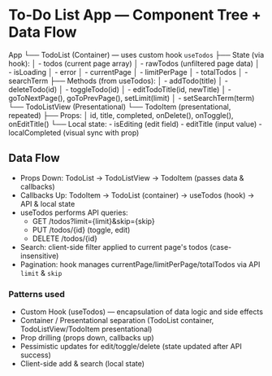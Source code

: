 # To-Do List App — Component Tree + Data Flow

App
 └── TodoList (Container)  — uses custom hook `useTodos`
      ├── State (via hook):
      │     - todos (current page array)
      │     - rawTodos (unfiltered page data)
      │     - isLoading
      │     - error
      │     - currentPage
      │     - limitPerPage
      │     - totalTodos
      │     - searchTerm
      ├── Methods (from useTodos):
      │     - addTodo(title)
      │     - deleteTodo(id)
      │     - toggleTodo(id)
      │     - editTodoTitle(id, newTitle)
      │     - goToNextPage(), goToPrevPage(), setLimit(limit)
      │     - setSearchTerm(term)
      └── TodoListView (Presentational)
           └── TodoItem (presentational, repeated)
                ├── Props:
                │     id, title, completed, onDelete(), onToggle(), onEditTitle()
                └── Local state:
                      - isEditing (edit field)
                      - editTitle (input value)
                      - localCompleted (visual sync with prop)

## Data Flow
- Props Down: TodoList → TodoListView → TodoItem (passes data & callbacks)
- Callbacks Up: TodoItem → TodoList (container) → useTodos (hook) → API & local state
- useTodos performs API queries:
  - GET /todos?limit={limit}&skip={skip}
  - PUT /todos/{id} (toggle, edit)
  - DELETE /todos/{id}
- Search: client-side filter applied to current page's todos (case-insensitive)
- Pagination: hook manages currentPage/limitPerPage/totalTodos via API `limit` & `skip`

### Patterns used
- Custom Hook (useTodos) — encapsulation of data logic and side effects
- Container / Presentational separation (TodoList container, TodoListView/TodoItem presentational)
- Prop drilling (props down, callbacks up)
- Pessimistic updates for edit/toggle/delete (state updated after API success)
- Client-side add & search (local state)
